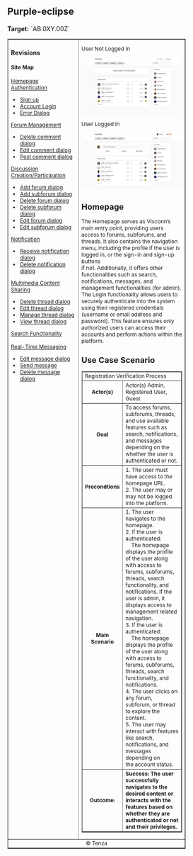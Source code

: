 
<h2>Purple-eclipse</h2>
<p><strong>Target:</strong> `AB.0XY.00Z`</p>

<table border="1" cellpadding="0" cellspacing="0" style="width: 80%; font-size: 12px;">
    <tr style="width: 70%;" valign="top">
        <td width="18%">
            <h3>Revisions</h3>
            <h4 style="list-style-type: none; padding-left: 0;">Site Map</h4>
            <a href="">Homepage</a>
            <br>
            <a href="">Authentication</a>
            <ul>
                <li><a href="docs/authenticate-user/account-signup.md">Sign up</a></li>
                <li><a href="docs/authenticate-user/account-login.md">Account Login</a></li>
                <li><a href="docs/authenticate-user/error-dialog.md">Error Dialog</a></li>
            </ul>
            <a href="">Forum Management</a>
            <ul>
                <li><a href="docs/manage-comment/delete-comment.md">Delete comment dialog</a></li>
                <li><a href="docs/manage-comment/edit-comment.md">Edit comment dialog</a></li>
                <li><a href="docs/manage-comment/post-comment.md">Post comment dialog</a></li>
            </ul>
            <a href="">Discussion Creation/Participation</a>
            <ul>
                <li><a href="docs/manage-forum/add-forum.md">Add forum dialog</a></li>
                <li><a href="docs/manage-forum/add-subforum.md">Add subforum dialog</a></li>
                <li><a href="docs/manage-forum/delete-forum.md">Delete forum dialog</a></li>
                <li><a href="docs/manage-forum/delete-subforum.md">Delete subforum dialog</a></li>
                <li><a href="docs/manage-forum/edit-forum.md">Edit forum dialog</a></li>
                <li><a href="docs/manage-forum/edit-subforum.md">Edit subforum dialog</a></li>
            </ul>
            <a href="">Notification</a>
            <ul>
                <li><a href="docs/manage-notification/receive-notification.md">Receive notification dialog</a></li>
                <li><a href="docs/manage-notification/delete-notification.md">Delete notification dialog</a></li>
            </ul>
            <a href="">Multimedia Content Sharing</a>
            <ul>
                <li><a href="docs/manage-thread/delete-thread.md">Delete thread dialog</a></li>
                <li><a href="docs/manage-thread/edit-thread.md">Edit thread dialog</a></li>
                <li><a href="docs/manage-thread/manage-thread.md">Manage thread dialog</a></li>
                <li><a href="docs/manage-thread/view-thread.md">View thread dialog</a></li>
            </ul>
            <a href="">Search Functionality</a>
            <br><br>
            <a href="">Real-Time Messaging</a>
            <ul>
                <li><a href="docs/manage-message/edit-message.md">Edit message dialog</a></li>
                <li><a href="docs/manage-message/send-message.md">Send message</a></li>
                <li><a href="docs/manage-message/delete-message.md">Delete message dialog</a></li>
            </ul>
        </td>
        <td valign="top" style="width: 30%;">
           <p>User Not Logged In</p>
           <img src="/assets/home_not_logged.png" alt="Homepage">
           <p> User Logged In</p>
           <img src="/assets/home_logged.png" alt="Not logged in Hompage">
           <h2>Homepage</h2>
           <p>The Homepage serves as Visconn’s main entry point, providing users access to forums, subforums, and threads. It also contains the navigation menu, including the profile if the user is logged in, or the sign-in and sign-up buttons<br> if not. Additionally, it offers other functionalities such as search, notifications, messages, and management functionalities (for admin). The Login functionality allows users to securely authenticate into the system using their registered credentials (username or email address and password). This feature ensures only authorized users can access their accounts and perform actions within the platform.</p>
            <h2>Use Case Scenario</h2>
            <table border="1">
                <tr>
                    <td colspan="2" align="left">
                        Registration Verification Process
                    </td>
                </tr>
                <tr>
                    <th>Actor(s)</th>
                    <td>Actor(s) Admin, Registered User, Guest</td>
                </tr>
                <tr>
                    <th>Goal</th>
                    <td>
                        To access forums, subforums, threads, and use available features such as search, notifications, <br>and messages depending on the whether the user is authenticated or not.
                    </td>
                </tr>
                <tr>
                    <th>Precondtions</th>
                    <td>
                            1. The user must have access to the homepage URL. <br>
                            2. The user may or may not be logged into the platform.
                    </td>
                </tr>
                <tr>
                    <th>Main Scenario</th>
                    <td>
                        1.	The user navigates to the homepage.<br>
                        2.	If the user is authenticated:
                        <br> &nbsp&nbsp&nbsp&nbspThe homepage displays the profile of the user along with access to forums, subforums, <br>threads, search functionality, and notifications. If the user is admin, it displays access to <br>management related navigation.<br>
                        3.	If the user is authenticated:
                        <br>&nbsp&nbsp&nbsp&nbspThe homepage displays the profile of the user along with access to forums, subforums, <br>threads, search functionality, and notifications.<br>
                        4.	The user clicks on any forum, subforum, or thread to explore the content.<br>
                        5.	The user may interact with features like search, notifications, and messages depending on <br>the account status.
                    </td>
                </tr>
                <tr>
                    <th>Outcome: </th>
                    <td><strong> Success: The user successfully navigates to the desired content or interacts with the <br>features based on whether they are authenticated or not and their privileges.</td>
                </tr>
            </table>
        </td>
    </tr>
    <tr>
        <td colspan="2" align="center">
            © Tenza
        </td>
    </tr>
</table>
